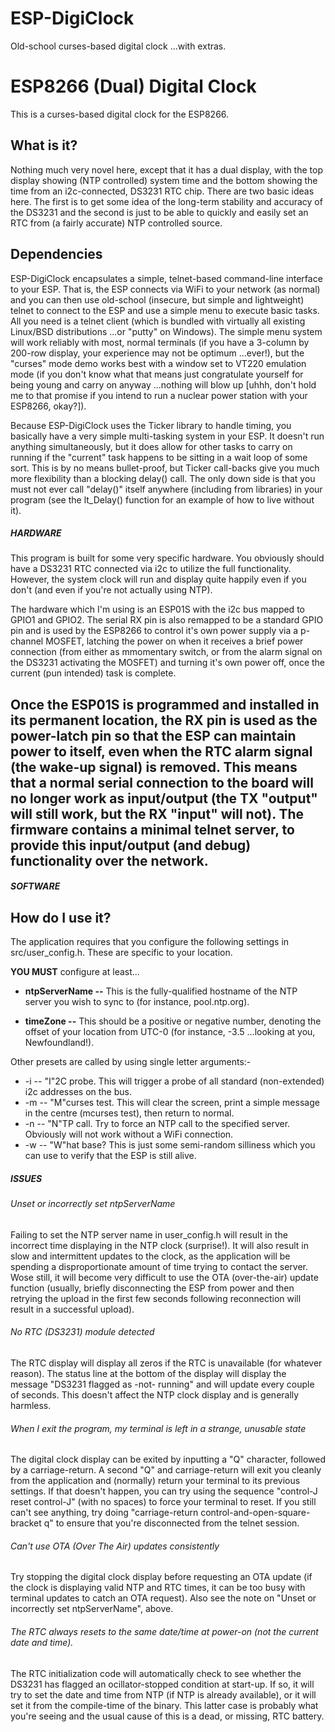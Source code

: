# ESP-DigiClock
Old-school curses-based digital clock ...with extras.

# ESP8266 (Dual) Digital Clock
This is a curses-based digital clock for the ESP8266.

## What is it?
Nothing much very novel here, except that it has a dual display, with the top display showing (NTP controlled) system time and the bottom showing the time from an i2c-connected, DS3231 RTC chip.  There are two basic ideas here.  The first is to get some idea of the long-term stability and accuracy of the DS3231 and the second is just to be able to quickly and easily set an RTC from (a fairly accurate) NTP controlled source.


## Dependencies

ESP-DigiClock encapsulates a simple, telnet-based command-line interface to your ESP.  That is, the ESP connects via WiFi to your network (as normal) and you can then use old-school (insecure, but simple and lightweight) telnet to connect to the ESP and use a simple menu to execute basic tasks.  All you need is a telnet client (which is bundled with virtually all existing Linux/BSD distributions ...or "putty" on Windows).  The simple menu system will work reliably with most, normal terminals (if you have a 3-column by 200-row display, your experience may not be optimum ...ever!), but the "curses" mode demo works best with a window set to VT220 emulation mode (if you don't know what that means just congratulate yourself for being young and carry on anyway ...nothing will blow up [uhhh, don't hold me to that promise if you intend to run a nuclear power station with your ESP8266, okay?]).


Because ESP-DigiClock uses the Ticker library to handle timing, you basically have a very simple multi-tasking system in your ESP.  It doesn't run anything simultaneously, but it does allow for other tasks to carry on running if the "current" task happens to be sitting in a wait loop of some sort.  This is by no means bullet-proof, but Ticker call-backs give you much more flexibility than a blocking delay() call.  The only down side is that you must not ever call "delay()" itself anywhere (including from libraries) in your program (see the lt_Delay() function for an example of how to live without it).

##### HARDWARE
This program is built for some very specific hardware.  You obviously should have a DS3231 RTC connected via i2c to utilize the full functionality.  However, the system clock will run and display quite happily even if you don't (and even if you're not actually using NTP).

The hardware which I'm using is an ESP01S with the i2c bus mapped to GPIO1 and GPIO2.  The serial RX pin is also remapped to be a standard GPIO pin and is used by the ESP8266 to control it's own power supply via a p-channel MOSFET, latching the power on when it receives a brief power connection (from either as mmomentary switch, or from the alarm signal on the DS3231 activating the MOSFET) and turning it's own power off, once the current (pun intended) task is complete.

Once the ESP01S is programmed and installed in its permanent location, the RX pin is used as the power-latch pin so that the ESP can maintain power to itself, even when the RTC alarm signal (the wake-up signal) is removed.  This means that a normal serial connection to the board will no longer work as input/output (the TX "output" will still work, but the RX "input" will not).  The firmware contains a minimal telnet server, to provide this input/output (and debug) functionality over the network.
---


##### SOFTWARE


## How do I use it?
The application requires that you configure the following settings in src/user_config.h.  These are specific to your location.

**YOU MUST** configure at least... 

+ **ntpServerName  --**  This is the fully-qualified hostname of the NTP server you wish to sync to (for instance, pool.ntp.org).

+ **timeZone  --**  This should be a positive or negative number, denoting the offset of your location from UTC-0 (for instance, -3.5 ...looking at you, Newfoundland!).

Other presets are called by using single letter arguments:-

+ -i  --  "I"2C probe.  This will trigger a probe of all standard (non-extended) i2c addresses on the bus.
+ -m  --  "M"curses test. This will clear the screen, print a simple message in the centre (mcurses test), then return to normal.
+ -n  --  "N"TP call.   Try to force an NTP call to the specified server. Obviously will not work without a WiFi connection.
+ -w  --  "W"hat base?  This is just some semi-random silliness which you can use to verify that the ESP is still alive.


##### ISSUES

###### Unset or incorrectly set ntpServerName
Failing to set the NTP server name in user_config.h will result in the incorrect time displaying in the NTP clock (surprise!).  It will also result in slow and intermittent updates to the clock, as the application will be spending a disproportionate amount of time trying to contact the server.  Wose still, it will become very difficult to use the OTA (over-the-air) update function (usually, briefly disconnecting the ESP from power and then retrying the upload in the first few seconds following reconnection will result in a successful upload).

###### No RTC (DS3231) module detected
The RTC display will display all zeros if the RTC is unavailable (for whatever reason).  The status line at the bottom of the display will display the message "DS3231 flagged as -not- running" and will update every couple of seconds.  This doesn't affect the NTP clock display and is generally harmless.

###### When I exit the program, my terminal is left in a strange, unusable state
The digital clock display can be exited by inputting a "Q" character, followed by a carriage-return.  A second "Q" and carriage-return will exit you cleanly from the application and (normally) return your terminal to its previous settings.  If that doesn't happen, you can try using the sequence "control-J reset control-J" (with no spaces) to force your terminal to reset.  If you still can't see anything, try doing "carriage-return control-and-open-square-bracket q" to ensure that you're disconnected from the telnet session.

###### Can't use OTA (Over The Air) updates consistently
Try stopping the digital clock display before requesting an OTA update (if the clock is displaying valid NTP and RTC times, it can be too busy with terminal updates to catch an OTA request).  Also see the note on "Unset or incorrectly set ntpServerName", above.

###### The RTC always resets to the same date/time at power-on (not the current date and time).
The RTC initialization code will automatically check to see whether the DS3231 has flagged an ocillator-stopped condition at start-up.  If so, it will try to set the date and time from NTP (if NTP is already available), or it will set it from the compile-time of the binary.  This latter case is probably what you're seeing and the usual cause of this is a dead, or missing, RTC battery.

